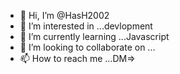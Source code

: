 - 👋 Hi, I’m @HasH2002
- 👀 I’m interested in ...devlopment
- 🌱 I’m currently learning ...Javascript
- 💞️ I’m looking to collaborate on ...
- 📫 How to reach me ...DM=>

<!---
HasH2002/HasH2002 is a ✨ special ✨ repository because its `README.md` (this file) appears on your GitHub profile.
You can click the Preview link to take a look at your changes.
--->

